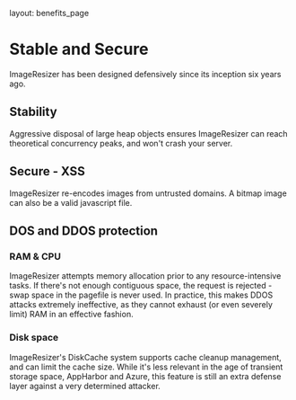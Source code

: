 layout: benefits_page

# Stable and Secure

ImageResizer has been designed defensively since its inception six years ago.

## Stability

Aggressive disposal of large heap objects ensures ImageResizer can reach theoretical concurrency peaks, and won't crash your server.




## Secure - XSS

ImageResizer re-encodes images from untrusted domains. A bitmap image can also be a valid javascript file. 

## DOS and DDOS protection

### RAM & CPU

ImageResizer attempts memory allocation prior to any resource-intensive tasks. If there's not enough contiguous space, the request is rejected - swap space in the pagefile is never used. In practice, this makes DDOS attacks extremely ineffective, as they cannot exhaust (or even severely limit) RAM in an effective fashion. 


### Disk space

ImageResizer's DiskCache system supports cache cleanup management, and can limit the cache size. While it's less relevant in the age of transient storage space, AppHarbor and Azure, this feature is still an extra defense layer against a very determined attacker.
